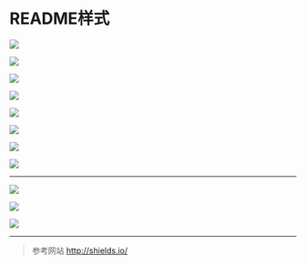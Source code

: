 # README样式


![](https://img.shields.io/travis/joyent/node.svg)

![](https://img.shields.io/travis/joyent/node/v0.6.svg)

![](https://img.shields.io/wercker/ci/54330318b4ce963d50020750.svg)

![](https://img.shields.io/sensiolabs/i/45afb680-d4e6-4e66-93ea-bcfa79eb8a87.svg)


![](https://img.shields.io/gem/dv/rails/stable.svg)

![](https://img.shields.io/npm/v/npm.svg)


![](https://img.shields.io/gemnasium/mathiasbynens/he.svg)


![](http://tinkl.qiniudn.com/tinklUpload_64ADD30A-2F22-4E39-8FF0-DCE5ADFCC9B9.png)

--------------

![](https://img.shields.io/badge/style-plastic-green.svg?style=plastic)

![](https://img.shields.io/badge/style-flat-green.svg?style=flat)

![](https://img.shields.io/badge/style-flat--squared-green.svg?style=flat-square)


-------------


> 参考网站 http://shields.io/

